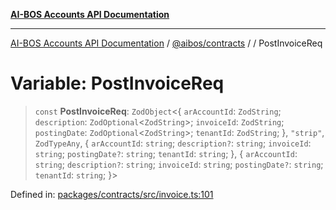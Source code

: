 [**AI-BOS Accounts API Documentation**](../../../README.md)

***

[AI-BOS Accounts API Documentation](../../../README.md) / [@aibos/contracts](../README.md) / [](../README.md) / PostInvoiceReq

# Variable: PostInvoiceReq

> `const` **PostInvoiceReq**: `ZodObject`\<\{ `arAccountId`: `ZodString`; `description`: `ZodOptional`\<`ZodString`\>; `invoiceId`: `ZodString`; `postingDate`: `ZodOptional`\<`ZodString`\>; `tenantId`: `ZodString`; \}, `"strip"`, `ZodTypeAny`, \{ `arAccountId`: `string`; `description?`: `string`; `invoiceId`: `string`; `postingDate?`: `string`; `tenantId`: `string`; \}, \{ `arAccountId`: `string`; `description?`: `string`; `invoiceId`: `string`; `postingDate?`: `string`; `tenantId`: `string`; \}\>

Defined in: [packages/contracts/src/invoice.ts:101](https://github.com/pohlai88/accounts/blob/48103fb36d28b2b9bfb33472b6de2f719773cde9/packages/contracts/src/invoice.ts#L101)
